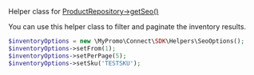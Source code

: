 Helper class for [ProductRepository->getSeo()][ProductRepository]

You can use this helper class to filter and paginate the inventory results.

```php
$inventoryOptions = new \MyPromo\Connect\SDK\Helpers\SeoOptions();
$inventoryOptions->setFrom(1);
$inventoryOptions->setPerPage(5);
$inventoryOptions->setSku('TESTSKU');
```

[SeoOptions]: ../Helpers/SeoOptions.md
[ProductRepository]: ../Repositories/ProductRepository.md
